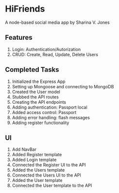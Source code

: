 # HiFriends

A node-based social media app by Sharina V. Jones

## Features

1. Login: Authentication/Autorization
2. CRUD: Create, Read, Update, Delete Users

## Completed Tasks

1. Initialized the Express App
2. Setting up Mongoose and connecting to MongoDB
3. Created the User model
4. Stubbed the API routes
5. Creating the API endpoints
6. Adding authentication: Passport local
7. Added access control: Passport
8. Adding error handling: flash messages
9. Adding register functionality

## UI

1. Add NavBar
2. Added Register template
3. Added Login template
4. Connected the Register UI to the API
5. Added the Users template
6. Connected the Users UI to the API
7. Added the User template
8. Connected the User template to the API
